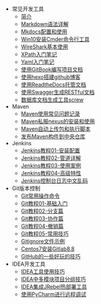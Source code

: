* 常见开发工具
    * [简介](markdown/General/Tools/_readme.md)
    * [Markdown语法详解](markdown/General/Tools/Common/Markdown语法详解.md)
    * [Mkdocs配置和使用](markdown/General/Tools/Common/Mkdocs配置和使用.md)
    * [Win10安装Cmder命令行工具](markdown/General/Tools/Common/Win10安装Cmder命令行工具.md)
    * [WireShark基本使用](markdown/General/Tools/Common/WireShark基本使用.md)
    * [XPath入门笔记](markdown/General/Tools/Common/XPath入门笔记.md)
    * [Yaml入门笔记](markdown/General/Tools/Common/Yaml入门笔记.md)
    * [使用GitBook编写项目文档](markdown/General/Tools/Common/使用GitBook编写项目文档.md)
    * [使用hexo搭建github博客](markdown/General/Tools/Common/使用hexo搭建github博客.md)
    * [使用ReadtheDocs托管文档](markdown/General/Tools/Common/使用ReadtheDocs托管文档.md)
    * [使用Swagger生成RESTful文档](markdown/General/Tools/Common/使用Swagger生成RESTful文档.md)
    * [数据库文档生成工具screw](markdown/General/Tools/Common/数据库文档生成工具screw.md)
* Maven
    * [Maven使用常见问题记录](markdown/General/Tools/Maven/Maven使用常见问题记录.md)
    * [Maven私服nexus的安装和使用](markdown/General/Tools/Maven/Maven私服nexus的安装和使用.md)
    * [Maven自动上传包和执行脚本](markdown/General/Tools/Maven/Maven自动上传包和执行脚本.md)
    * [发布Maven构件到中央仓库](markdown/General/Tools/Maven/发布Maven构件到中央仓库.md)
* Jenkins
    * [Jenkins教程01-安装配置](markdown/General/Tools/Jenkins/Jenkins教程01-安装配置.md)
    * [Jenkins教程02-管道详解](markdown/General/Tools/Jenkins/Jenkins教程02-管道详解.md)
    * [Jenkins教程03-使用案例](markdown/General/Tools/Jenkins/Jenkins教程03-使用案例.md)
    * [Jenkins教程04-高级特性](markdown/General/Tools/Jenkins/Jenkins教程04-高级特性.md)
    * [Jenkins控制台日志中文乱码](markdown/General/Tools/Jenkins/Jenkins控制台日志中文乱码.md)
* Git版本控制
    * [Git常用操作命令](markdown/General/Tools/Git/Git常用操作命令.md)
    * [Git教程01-基础入门](markdown/General/Tools/Git/Git教程01-基础入门.md)
    * [Git教程02-分支篇](markdown/General/Tools/Git/Git教程02-分支篇.md)
    * [Git教程03-协作篇](markdown/General/Tools/Git/Git教程03-协作篇.md)
    * [Git教程04-撤销篇](markdown/General/Tools/Git/Git教程04-撤销篇.md)
    * [Git教程05-常用技巧](markdown/General/Tools/Git/Git教程05-常用技巧.md)
    * [Gitignore文件示例](markdown/General/Tools/Git/Gitignore文件示例.md)
    * [Centos7安装Gitlab8.8](markdown/General/Tools/Git/Centos7安装Gitlab8.8.md)
    * [GitHub的一些好玩的技巧](markdown/General/Tools/Git/GitHub的一些好玩的技巧.md)
* IDEA开发工具
    * [IDEA工具使用技巧](markdown/General/Tools/IDEA/IDEA工具使用技巧.md)
    * [IDEA中多模块项目分组技巧](markdown/General/Tools/IDEA/IDEA中多模块项目分组技巧.md)
    * [IDEA集成JRebel热部署工具](markdown/General/Tools/IDEA/IDEA集成JRebel热部署工具.md)
    * [使用PyCharm进行远程调试](markdown/General/Tools/IDEA/使用PyCharm进行远程调试.md)

